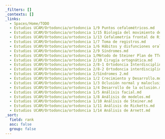 ```yaml
---
_filters: []
_contexts: []
_links:
  - Spaces/Home/TODO
  - Estudios UCAM/Ortodoncia/ortodoncia 1/9 Puntos cefalométricos.md
  - Estudios UCAM/Ortodoncia/ortodoncia 1/15 Biología del movimiento dentario.md
  - Estudios UCAM/Ortodoncia/ortodoncia 1/13 Cefalometría frontal de Ricketts y cbct.md
  - Estudios UCAM/Ortodoncia/ortodoncia 1/7 Toma de registros.md
  - Estudios UCAM/Ortodoncia/ortodoncia 1/6 Hábitos y disfunciones orales.md
  - Estudios UCAM/Ortodoncia/ortodoncia 2/9 Síndromes.md
  - Estudios UCAM/Ortodoncia/ortodoncia 1/Método de Steiner Plan de TTo.md
  - Estudios UCAM/Ortodoncia/ortodoncia 2/10 Cirugía ortognática.md
  - Estudios UCAM/Ortodoncia/ortodoncia 2/8-1 Ortodoncia Interdisciplinar I.md
  - Estudios UCAM/Ortodoncia/ortodoncia 2/8-2 Ortodoncia interdisciplinar II.md
  - Estudios UCAM/Ortodoncia/ortodoncia 2/Síndromes 2.md
  - Estudios UCAM/Ortodoncia/ortodoncia 1/2 Crecimiento y Desarrollo.md
  - Estudios UCAM/Ortodoncia/ortodoncia 1/3 Oclusión normal y maloclusión.md
  - Estudios UCAM/Ortodoncia/ortodoncia 1/4 Desarrollo de la oclusión.md
  - Estudios UCAM/Ortodoncia/ortodoncia 1/5 Análisis facial.md
  - Estudios UCAM/Ortodoncia/ortodoncia 1/8 Análisis de modelos.md
  - Estudios UCAM/Ortodoncia/ortodoncia 1/10 Análisis de Steiner.md
  - Estudios UCAM/Ortodoncia/ortodoncia 1/11 Análisis de Ricketts.md
  - Estudios UCAM/Ortodoncia/ortodoncia 1/14 Análisis de Arnett.md
_sort:
  field: rank
  asc: false
  group: false
---
```

